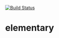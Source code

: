 [![Build Status](https://travis-ci.org/schweigert/elementary.svg?branch=master)](https://travis-ci.org/schweigert/elementary)

# elementary
